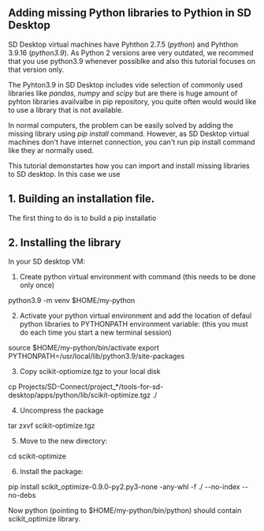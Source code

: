 ## Adding missing Python libraries to Pythion in SD Desktop

SD Desktop virtual machines have Pyhthon 2.7.5 (_python_) and Pyhthon 3.9.16 (_python3.9_).
As Python 2 versions aree very outdated, we recommed that you use python3.9 whenever possiblke and
also this tutorial focuses on that version only.

The Pyhton3.9 in SD Desktop includes vide selection of commonly used libraries like _pandas_,  _numpy_ and _scipy_
but are there is huge amount of pyhton libraries availvalbe in pip repository, you quite often would would like to 
use a library that is not available. 

In normal computers, the problem can be easily solved by adding the missing library using _pip install_ command. However, 
as SD Desktop virtual machines don't have internet connection, you can't run pip install command like they ar normally used.

This tutorial demonstartes how you can import and install missing libraries to SD desktop. In this case we use 


## 1. Building an installation file.


The first thing to do is to build a pip installatio 

## 2. Installing the library

In your SD desktop VM:

1. Create python virtual environment with command
(this needs to be done only once)

python3.9 -m venv $HOME/my-python


2. Activate your python virtual environment and add the location of defaul python libraries to PYTHONPATH environment variable: 
(this you must do each time you start a new terminal session)

source $HOME/my-python/bin/activate
export PYTHONPATH=/usr/local/lib/python3.9/site-packages

3. Copy scikit-optiomize.tgz to your local disk

cp Projects/SD-Connect/project_*/tools-for-sd-desktop/apps/python/lib/scikit-optimize.tgz ./

4. Uncompress the package

tar zxvf scikit-optimize.tgz

5. Move to the new directory:

cd scikit-optimize

6. Install the package:

pip install scikit_optimize-0.9.0-py2.py3-none -any-whl -f ./ --no-index --no-debs

Now python (pointing to $HOME/my-python/bin/python) should contain
scikit_optimize library.
